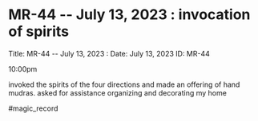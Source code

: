 # MR-44 -- July 13, 2023 : invocation of spirits

Title: MR-44 -- July 13, 2023 : 
Date: July 13, 2023
ID: MR-44

10:00pm

invoked the spirits of the four directions and made an offering of hand mudras. asked for assistance organizing and decorating my home

#magic_record
